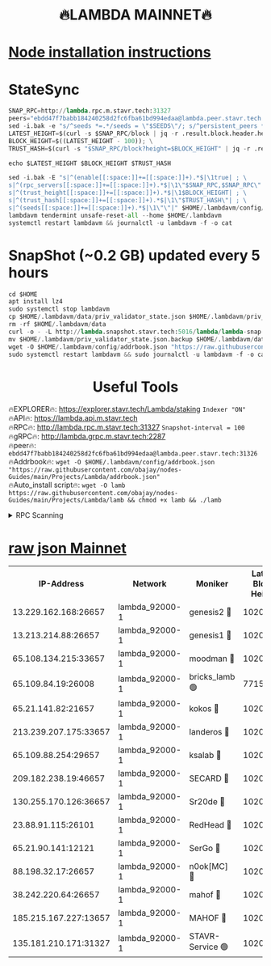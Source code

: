 <h1 align="center"> 🔥LAMBDA MAINNET🔥</h1>


[Node installation instructions](https://github.com/obajay/nodes-Guides/tree/main/Projects/Lambda)
=


# StateSync
```python
SNAP_RPC=http://lambda.rpc.m.stavr.tech:31327
peers="ebdd47f7babb184240258d2fc6fba61bd994edaa@lambda.peer.stavr.tech:31326" 
sed -i.bak -e "s/^seeds *=.*/seeds = \"$SEEDS\"/; s/^persistent_peers *=.*/persistent_peers = \"$PEERS\"/" $HOME/.lambdavm/config/config.toml
LATEST_HEIGHT=$(curl -s $SNAP_RPC/block | jq -r .result.block.header.height); \
BLOCK_HEIGHT=$((LATEST_HEIGHT - 100)); \
TRUST_HASH=$(curl -s "$SNAP_RPC/block?height=$BLOCK_HEIGHT" | jq -r .result.block_id.hash)

echo $LATEST_HEIGHT $BLOCK_HEIGHT $TRUST_HASH

sed -i.bak -E "s|^(enable[[:space:]]+=[[:space:]]+).*$|\1true| ; \
s|^(rpc_servers[[:space:]]+=[[:space:]]+).*$|\1\"$SNAP_RPC,$SNAP_RPC\"| ; \
s|^(trust_height[[:space:]]+=[[:space:]]+).*$|\1$BLOCK_HEIGHT| ; \
s|^(trust_hash[[:space:]]+=[[:space:]]+).*$|\1\"$TRUST_HASH\"| ; \
s|^(seeds[[:space:]]+=[[:space:]]+).*$|\1\"\"|" $HOME/.lambdavm/config/config.toml
lambdavm tendermint unsafe-reset-all --home $HOME/.lambdavm
systemctl restart lambdavm && journalctl -u lambdavm -f -o cat

```
# SnapShot (~0.2 GB) updated every 5 hours
```python
cd $HOME
apt install lz4
sudo systemctl stop lambdavm
cp $HOME/.lambdavm/data/priv_validator_state.json $HOME/.lambdavm/priv_validator_state.json.backup
rm -rf $HOME/.lambdavm/data
curl -o - -L http://lambda.snapshot.stavr.tech:5016/lambda/lambda-snap.tar.lz4 | lz4 -c -d - | tar -x -C $HOME/.lambdavm --strip-components 2
mv $HOME/.lambdavm/priv_validator_state.json.backup $HOME/.lambdavm/data/priv_validator_state.json
wget -O $HOME/.lambdavm/config/addrbook.json "https://raw.githubusercontent.com/obajay/nodes-Guides/main/Projects/Lambda/addrbook.json"
sudo systemctl restart lambdavm && sudo journalctl -u lambdavm -f -o cat
```
 <h1 align="center"> Useful Tools</h1>

🔥EXPLORER🔥:      https://explorer.stavr.tech/Lambda/staking	        `Indexer "ON"` \
🔥API🔥: 			 		 https://lambda.api.m.stavr.tech \
🔥RPC🔥:           http://lambda.rpc.m.stavr.tech:31327	              `Snapshot-interval = 100` \
🔥gRPC🔥:          http://lambda.grpc.m.stavr.tech:2287 \
🔥peer🔥:					 `ebdd47f7babb184240258d2fc6fba61bd994edaa@lambda.peer.stavr.tech:31326` \
🔥Addrbook🔥:    ```wget -O $HOME/.lambdavm/config/addrbook.json "https://raw.githubusercontent.com/obajay/nodes-Guides/main/Projects/Lambda/addrbook.json"``` \
🔥Auto_install script🔥: ```wget -O lamb https://raw.githubusercontent.com/obajay/nodes-Guides/main/Projects/Lambda/lamb && chmod +x lamb && ./lamb```


<details>
<summary>RPC Scanning</summary>

<h2 align="center"> We scan nodes in real time every 4 hours. And we provide the final result of RPC endpoints.
We cannot influence the operation of these nodes in any way. </h2>


```python
If Voting Power is higher than 0 --> then the Node is a validator of the network and may be subject to attack and be a potential threat to the chain.
```
```python
We marked such validators with a red symbol
```

</details>

[raw json Mainnet](https://rpc-check.lambm.stavr.tech/lambm/rpc-lambm-result.json)
=


<table><tr><th>IP-Address</th><th>Network</th><th>Moniker</th><th>Latest Block Height</th><th>Earliest Block Height</th><th>Catching Up</th><th>Voting Power</th><th>Scan Time</th></tr><tr><td>13.229.162.168:26657</td><td>lambda_92000-1</td><td>genesis2 🔴</td><td>10205930</td><td>1</td><td>False</td><td>16606838</td><td>2023-11-27T07:24:00.718309951UTC</td></tr><tr><td>13.213.214.88:26657</td><td>lambda_92000-1</td><td>genesis1 🔴</td><td>10205931</td><td>1</td><td>False</td><td>107835</td><td>2023-11-27T07:24:04.010231179UTC</td></tr><tr><td>65.108.134.215:33657</td><td>lambda_92000-1</td><td>moodman 🔴</td><td>10205931</td><td>632001</td><td>False</td><td>1070005</td><td>2023-11-27T07:24:09.292437911UTC</td></tr><tr><td>65.109.84.19:26008</td><td>lambda_92000-1</td><td>bricks_lamb 🟢</td><td>7715743</td><td>7581001</td><td>False</td><td>0</td><td>2023-11-27T07:24:13.783209658UTC</td></tr><tr><td>65.21.141.82:21657</td><td>lambda_92000-1</td><td>kokos 🔴</td><td>10205931</td><td>7716001</td><td>False</td><td>546765</td><td>2023-11-27T07:24:06.402641254UTC</td></tr><tr><td>213.239.207.175:33657</td><td>lambda_92000-1</td><td>landeros 🔴</td><td>10205928</td><td>8136001</td><td>False</td><td>933896</td><td>2023-11-27T07:23:54.369764646UTC</td></tr><tr><td>65.109.88.254:29657</td><td>lambda_92000-1</td><td>ksalab 🔴</td><td>10205932</td><td>8715001</td><td>False</td><td>500365</td><td>2023-11-27T07:24:09.996069603UTC</td></tr><tr><td>209.182.238.19:46657</td><td>lambda_92000-1</td><td>SECARD 🔴</td><td>10205929</td><td>9443001</td><td>False</td><td>2092101</td><td>2023-11-27T07:23:59.590433887UTC</td></tr><tr><td>130.255.170.126:36657</td><td>lambda_92000-1</td><td>Sr20de 🔴</td><td>10205928</td><td>10014001</td><td>False</td><td>668646</td><td>2023-11-27T07:23:54.820666379UTC</td></tr><tr><td>23.88.91.115:26101</td><td>lambda_92000-1</td><td>RedHead 🔴</td><td>10205928</td><td>10105928</td><td>False</td><td>553202</td><td>2023-11-27T07:23:55.083434646UTC</td></tr><tr><td>65.21.90.141:12121</td><td>lambda_92000-1</td><td>SerGo 🔴</td><td>10205932</td><td>10105932</td><td>False</td><td>10311501</td><td>2023-11-27T07:24:10.343208070UTC</td></tr><tr><td>88.198.32.17:26657</td><td>lambda_92000-1</td><td>n0ok[MC] 🔴</td><td>10205933</td><td>10105933</td><td>False</td><td>1578630</td><td>2023-11-27T07:24:13.436178742UTC</td></tr><tr><td>38.242.220.64:26657</td><td>lambda_92000-1</td><td>mahof 🔴</td><td>10205928</td><td>10131001</td><td>False</td><td>770350</td><td>2023-11-27T07:23:49.705358981UTC</td></tr><tr><td>185.215.167.227:13657</td><td>lambda_92000-1</td><td>MAHOF 🔴</td><td>10205931</td><td>10134001</td><td>False</td><td>2051510</td><td>2023-11-27T07:24:03.087524717UTC</td></tr><tr><td>135.181.210.171:31327</td><td>lambda_92000-1</td><td>STAVR-Service 🟢</td><td>10205931</td><td>10203301</td><td>False</td><td>0</td><td>2023-11-27T07:24:08.836700246UTC</td></tr></table>

